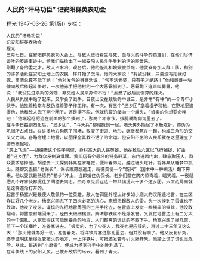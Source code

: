 ### 人民的“汗马功臣”  记安阳群英表功会
程光
1947-03-26
第1版()
专栏：

    人民的“汗马功臣”
    记安阳群英表功会
    程光
    三月七日，在安阳群英表功大会上，与敌人进行着生与死、血与火的斗争的英雄们，在他们尽情谈吐的英雄事迹中，给我们描绘出了一幅安阳人民斗争胜利的活的图景来。
    刚翻了身的孟之才，敌人占水冶、观台后，他的侄儿和嫂嫂被杀死，他就奋身加入群工队，和别的许多活跃在安阳土地上的农民一样开始了战斗。他向大家说：“有敌没我，只要没有把我打死，事情总算不能了结！”他对发气的哥哥劝说：“气不活老婆，只有干才是路！”他和哥哥一块伸向敌后作起斗争时，一次他赤手把他村的一个大恶霸抓到了。恶霸跪下连声叫舅舅，他说：“我没见过杀妗的外甥，非交给人民来办你不行！”点燃了敌后反倒算的烽火。
    人民从仇恨中站了起来，又学会了战争。日夜出没在敌后的申诚三，是非常“有种”的一个青年小伙子。他挂着枪常与敌伪扛着脖子作工作。有一次，有三个“还乡团”拿着棍子和枪，在野地里追捉他，他和敌人兜了两个圈子，还是摆不脱，他就机警的爬向一个堰头，“娘卖的你想要命哩吧！”他端起枪把追在前面的那个揍到了，那两个坏家伙，拔腿就跑向沟里去了。
    在斗争日益剧烈化后，“还乡团”、“斗头兵”都缩拢到一起，墙头房外插起了木板圪针。蒋伪为巩固所占点线，在许多地方构筑了围墙，改变了街道、地形，碉堡都筑在一起，构成三角形的交叉火力网，各路旁埋上地雷，以图保全其救不活了的命运。但安阳不屈的人民却就在这里建立了游击根据地。
    “房上飞虎”——胡德贵这个性子强悍、身材高大的人民英雄，他在敌后六区以飞行捕捉，打击着“还乡团”，为群众反倒算撑腰。黄买店有个最坏的特务韩某，东门进西门出，肆意欺压人，群众要求惩掉他。胡德贵一天探到韩某在家睡觉，便带着弟兄，越过墙头圪针，将韩某从睡梦中抓出。随即又去抓“老保长”，保长跳房想逃走，胡德贵便一个“旋风”（国术中一种跳法）翻下房来，他以耍武最熟练的“箭步”冲上，当即擒住伪保长。老乡们都在房内惊奇着，暗笑着。一夜就把几个坏家伙都捉住了胡德贵同志。四月来先后在这一带共捕捉六十多个还乡团，六区的局面就是这样逐渐打开的。
    起雷手杨宽兴是最使人敬佩的一位英雄。敌人在碉堡外埋上许多如小磨大的汉阳造地雷，在二区炸过好几个老乡。杨宽兴同志下了四次必死的决心，来想法起敌人的雷。头一次摸到了雷谁也不敢动，他咬了咬牙，谨慎的先把地雷周围的土用手挖去，在雷底上发觉一根横串的铁丝，他没敢翻动，将雷原封端回来了。经白天细细揣测，辨清那铁丝不是爆发管，又发觉地雷边上有二分大的一个偏孔，大家觉得这可能是要命的地方，人们都离的远远的不敢下手。杨宽兴想了好几天，剪下一个洋桶片，准备塞进去。“娘卖的，为了少死人，我死也是应该的，再过二十三年又这么大！”那天他就办好一切，准备着死，将洋铁片塞进那孔里去，但并没有响了。他又反复研究，终于证明这是爆发管按火的地方，一上洋铁片，可把还发管与引火隔开来。他踏上试了试也没危险。从此，每遇到“小磨雷”、便成为杨宽兴手中的胜利品了。
    在斗争线上的安阳人民，已拨开敌后的乌云，看到了青天。
